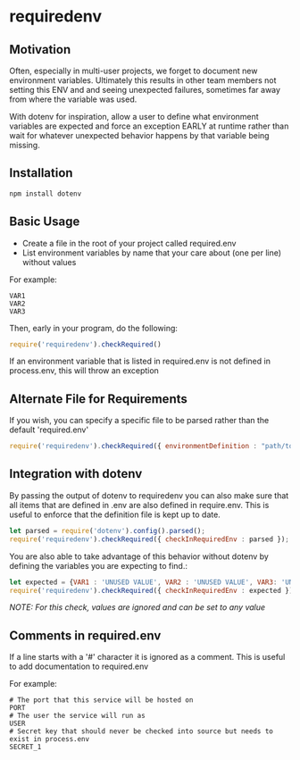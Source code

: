 # requiredenv

## Motivation

Often, especially in multi-user projects, we forget to document new environment variables. Ultimately this results in other team members not setting this ENV and and seeing unexpected failures, sometimes far away from where the variable was used.

With dotenv for inspiration, allow a user to define what environment variables are expected and force an exception EARLY at runtime rather than wait for whatever unexpected behavior happens by that variable being missing.

## Installation

```bash
npm install dotenv
```

## Basic Usage

- Create a file in the root of your project called required.env
- List environment variables by name that your care about (one per line) without values

For example:

```dosini
VAR1
VAR2
VAR3
```

Then, early in your program, do the following:

```javascript
require('requiredenv').checkRequired()
```

If an environment variable that is listed in required.env is not defined in process.env, this will throw an exception

## Alternate File for Requirements

If you wish, you can specify a specific file to be parsed rather than the default 'required.env'

```javascript
require('requiredenv').checkRequired({ environmentDefinition : "path/to/file" });
```

## Integration with dotenv

By passing the output of dotenv to requiredenv you can also make sure that all items that are defined in .env are also defined in require.env. This is useful to enforce that the definition file is kept up to date.

```javascript
let parsed = require('dotenv').config().parsed();
require('requiredenv').checkRequired({ checkInRequiredEnv : parsed });
```

You are also able to take advantage of this behavior without dotenv by defining the variables you are expecting to find.:

```javascript
let expected = {VAR1 : 'UNUSED VALUE', VAR2 : 'UNUSED VALUE', VAR3: 'UNUSED VALUE'}
require('requiredenv').checkRequired({ checkInRequiredEnv : expected });
```

*NOTE: For this check, values are ignored and can be set to any value*

## Comments in required.env

If a line starts with a '#' character it is ignored as a comment. This is useful to add documentation to required.env

For example:

```dosini
# The port that this service will be hosted on
PORT
# The user the service will run as
USER
# Secret key that should never be checked into source but needs to exist in process.env
SECRET_1
```
